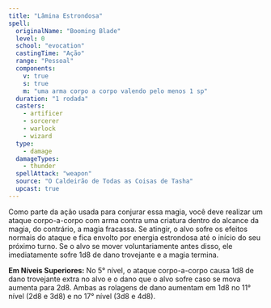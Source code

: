```yaml
---
title: "Lâmina Estrondosa"
spell:
  originalName: "Booming Blade"
  level: 0
  school: "evocation"
  castingTime: "Ação"
  range: "Pessoal"
  components:
    v: true
    s: true
    m: "uma arma corpo a corpo valendo pelo menos 1 sp"
  duration: "1 rodada"
  casters:
    - artificer
    - sorcerer
    - warlock
    - wizard
  type:
    - damage
  damageTypes:
    - thunder
  spellAttack: "weapon"
  source: "O Caldeirão de Todas as Coisas de Tasha"
  upcast: true
---
```


Como parte da ação usada para conjurar essa magia, você deve realizar um ataque corpo-a-corpo com arma contra uma criatura dentro do alcance da magia, do contrário, a magia fracassa. Se atingir, o alvo sofre os efeitos normais do ataque e fica envolto por energia estrondosa até o início do seu próximo turno. Se o alvo se mover voluntariamente antes disso, ele imediatamente sofre 1d8 de dano trovejante e a magia termina.

**Em Níveis Superiores:** No 5° nível, o ataque corpo-a-corpo causa 1d8 de dano trovejante extra no alvo e o dano que o alvo sofre caso se mova aumenta para 2d8. Ambas as rolagens de dano aumentam em 1d8 no 11° nível (2d8 e 3d8) e no 17° nível (3d8 e 4d8).
